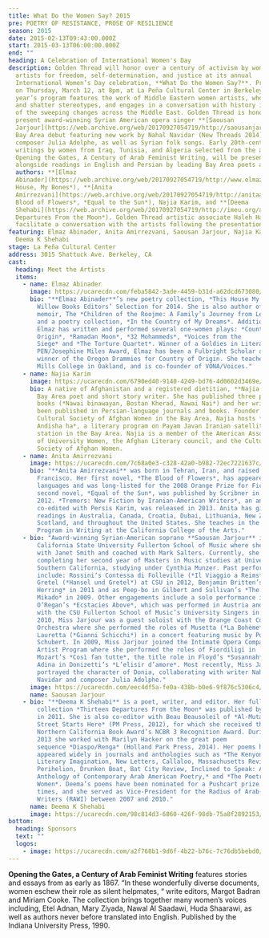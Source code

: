 ```yaml
---
title: What Do the Women Say? 2015
pre: POETRY OF RESISTANCE, PROSE OF RESILIENCE
season: 2015
date: 2015-02-13T09:43:00.000Z
start: 2015-03-13T06:00:00.000Z
end: ""
heading: A Celebration of International Women's Day
description: Golden Thread will honor over a century of activism by women
  artists for freedom, self-determination, and justice at its annual
  International Women’s Day celebration, **What Do the Women Say?**. Presented
  on Thursday, March 12, at 8pm, at La Peña Cultural Center in Berkeley, this
  year’s program features the work of Middle Eastern women artists, who counter
  and shatter stereotypes, and engages in a conversation with history in light
  of the sweeping changes across the Middle East. Golden Thread is honored to
  present award-winning Syrian American opera singer **[Saousan
  Jarjour](https://web.archive.org/web/20170927054719/http://saousanjarjour.com/)**‘s
  Bay Area debut featuring new work by Nahal Navidar (New Threads 2014) and
  composer Julia Adolphe, as well as Syrian folk songs. Early 20th-century
  writings by women from Iraq, Tunisia, and Algeria selected from the anthology,
  Opening the Gates, A Century of Arab Feminist Writing, will be presented
  alongside readings in English and Persian by leading Bay Area poets and
  authors: **[Elmaz
  Abinader](https://web.archive.org/web/20170927054719/http://www.elmazabinader.com/)** (*This
  House, My Bones*), **[Anita
  Amirrezvani](https://web.archive.org/web/20170927054719/http://anitaamirrezvani.com/)** (*The
  Blood of Flowers*, *Equal to the Sun*), Najia Karim, and **[Deema
  Shehabi](https://web.archive.org/web/20170927054719/http://imeu.org/article/deema-shehabi-poet-and-editor1)** (*Thirteen
  Departures From the Moon*). Golden Thread artistic associate Haleh Hatami will
  facilitate a conversation with the artists following the presentations.
featuring: Elmaz Abinader, Anita Amirrezvani, Saousan Jarjour, Najia Karim and
  Deema K Shehabi
stage: La Peña Cultural Center
address: 3015 Shattuck Ave. Berkeley, CA
cast:
  heading: Meet the Artists
  items:
    - name: Elmaz Abinader
      image: https://ucarecdn.com/feba5842-3ade-4459-b31d-a62dcd673080/
      bio: "**Elmaz Abinader**’s new poetry collection, *This House My Bones*, is the
        Willow Books Editors’ Selection for 2014. She is also author of a
        memoir, The *Children of the Roojme: A Family’s Journey from Lebanon*,
        and a poetry collection, *In the Country of My Dreams*. Additionally,
        Elmaz has written and performed several one-women plays: *Country of
        Origin*, *Ramadan Moon*, *32 Mohammeds*, *Voices from the
        Siege* and *The Torture Quartet*. Winner of a Goldies in Literature, a
        PEN/Josephine Miles Award, Elmaz has been a Fulbright Scholar and the
        winner of the Oregon Drammies for Country of Origin. She teaches at
        Mills College in Oakland, and is co-founder of VONA/Voices."
    - name: Najia Karim
      image: https://ucarecdn.com/6790ed40-9140-4249-bd76-4d0602d3469e/
      bio: A native of Afghanistan and a registered dietitian, **Najia Karim** is a
        Bay Area poet and short story writer. She has published three poetry
        books (*Nawai binawayan, Bostan Kherad, Nawai Nai*) and her writing has
        been published in Persian-language journals and books. Founder of the
        Cultural Society of Afghan Women in the Bay Area, Najia hosts *Gulzar
        Andisha ha*, a literary program on Payam Javan Iranian satellite TV
        station in the Bay Area. Najia is a member of the American Association
        of University Women, the Afghan Literary council, and the Cultural
        Society of Afghan Women.
    - name: Anita Amirrezvani
      image: https://ucarecdn.com/7c68a0e3-c328-42a0-b982-72ec7221637c/
      bio: "**Anita Amirrezvani** was born in Tehran, Iran, and raised in San
        Francisco. Her first novel, *The Blood of Flowers*, has appeared in 31
        languages and was long-listed for the 2008 Orange Prize for Fiction. Her
        second novel, *Equal of the Sun*, was published by Scribner in
        2012. *Tremors: New Fiction by Iranian-American Writers*, an anthology
        co-edited with Persis Karim, was released in 2013. Anita has given book
        readings in Australia, Canada, Croatia, Dubai, Lithuania, New Zealand,
        Scotland, and throughout the United States. She teaches in the MFA
        Program in Writing at the California College of the Arts."
    - bio: "Award-winning Syrian-American soprano **Saousan Jarjour** is a graduate of
        California State University Fullerton School of Music where she studied
        with Janet Smith and coached with Mark Salters. Currently, she is
        completing her second year of Masters in Music studies at University of
        Southern California, studying under Cynthia Munzer. Past performances
        include: Rossini’s Contessa di Folleville (*Il Viaggio a Reims*) at USC,
        Gretel (*Hansel und Gretel*) at CSU in 2012, Benjamin Britten’s *Albert
        Herring* in 2011 and as Peep-bo in Gilbert and Sullivan’s *The
        Mikado* in 2009. Other engagements include a solo performance in Tarik
        O’Regan’s *Ecstacies Above*, which was performed in Austria and Germany
        with the CSU Fullerton School of Music’s University Singers in 2012. In
        2010, Miss Jarjour was a guest soloist with the Orange Coast College
        Orchestra where she performed the roles of Musetta (*La Bohème*) and
        Lauretta (*Gianni Schicchi*) in a concert featuring music by Puccini and
        Schubert. In 2009, Miss Jarjour joined the Intimate Opera Company Young
        Artist Program where she performed the roles of Fiordiligi in
        Mozart’s *Così fan tutte*, the title role in Floyd’s *Susannah*, and
        Adina in Donizetti’s *L’elisir d’amore*. Most recently, Miss Jarjour
        portrayed the character of Donia, collaborating with writer Nahal
        Navidar and composer Julia Adolphe."
      image: https://ucarecdn.com/eec4df5a-fe0a-438b-b0e6-9f876c5306c4/
      name: Saousan Jarjour
    - bio: "**Deema K Shehabi** is a poet, writer, and editor. Her full
        collection *Thirteen Departures From the Moon* was published by Press 53
        in 2011. She is also co-editor with Beau Beausoleil of *Al-Mutanabbi
        Street Starts Here* (PM Press, 2012), for which she received the
        Northern California Book Award’s NCBR 3 Recognition Award. During 2009 –
        2013 she worked with Marilyn Hacker on the great poem
        sequence *Diaspo/Renga* (Holland Park Press, 2014). Her poems have
        appeared widely in journals and anthologies such as *The Kenyon Review,
        Literary Imagination, New Letters, Callaloo, Massachusetts Review,
        Perihelion, Drunken Boat, Bat City Review, Inclined to Speak: An
        Anthology of Contemporary Arab American Poetry,* and *The Poetry of Arab
        Women*. Deema’s poems have been nominated for a Pushcart prize four
        times, and she served as Vice-President for the Radius of Arab-American
        Writers (RAWI) between 2007 and 2010."
      name: Deema K Shehabi
      image: https://ucarecdn.com/98c814d3-6860-426f-98db-75a8f2892153/
bottom:
  heading: Sponsors
  text: ""
  logos:
    - image: https://ucarecdn.com/a2f768b1-9d6f-4b22-b76c-7c76db5bebd0/
---
```

**Opening the Gates, a Century of Arab Feminist Writing** features stories and essays from as early as 1867. “In these wonderfully diverse documents, women eschew their role as silent helpmates, “ write editors, Margot Badran and Miriam Cooke. The collection brings together many women’s voices including, Etel Adnan, Mary Ziyada, Nawal Al Saadawi, Huda Shaarawi, as well as authors never before translated into English. Published by the Indiana University Press, 1990.